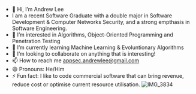 - 👋 Hi, I’m Andrew Lee
- I am a recent Software Graduate with a double major in Software Development & Computer Networks Security, and a strong empthasis in Software Engineering. 
- 👀 I’m interested in Algorithms, Object-Oriented Programming and Penetration Testing
- 🌱 I’m currently learning Machine Learning & Evoluntionary Algorithms
- 💞️ I’m looking to collaborate on anything that is interesting!
- 📫 How to reach me appsec.andrewlee@gmail.com
- 😄 Pronouns: He/Him
- ⚡ Fun fact: I like to code commercial software that can bring revenue, reduce cost or optimise current resource utilisation. 
![IMG_3834](https://github.com/appsecandrewlee/appsecandrewlee/assets/136329105/19a8d35c-b880-473e-8906-415637220fbc)
<!--

appsecandrewlee/appsecandrewlee is a ✨ special ✨ repository because its `README.md` (this file) appears on your GitHub profile.
You can click the Preview link to take a look at your changes.
--->

